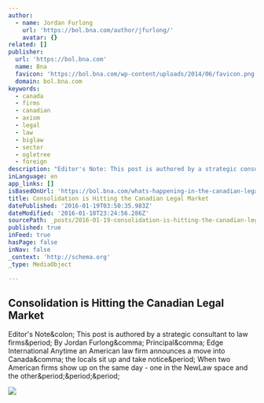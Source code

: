 ```yaml
---
author:
  - name: Jordan Furlong
    url: 'https://bol.bna.com/author/jfurlong/'
    avatar: {}
related: []
publisher:
  url: 'https://bol.bna.com'
  name: Bna
  favicon: 'https://bol.bna.com/wp-content/uploads/2014/06/favicon.png'
  domain: bol.bna.com
keywords:
  - canada
  - firms
  - canadian
  - axiom
  - legal
  - law
  - biglaw
  - sector
  - ogletree
  - foreign
description: "Editor's Note: This post is authored by a strategic consultant to law firms. By Jordan Furlong, Principal, Edge International Anytime an American law firm announces a move into Canada, the locals sit up and take notice. When two American firms show up on the same day - one in the NewLaw space and the other..."
inLanguage: en
app_links: []
isBasedOnUrl: 'https://bol.bna.com/whats-happening-in-the-canadian-legal-market-consolidation-and-cross-border-activity/'
title: Consolidation is Hitting the Canadian Legal Market
datePublished: '2016-01-19T03:50:35.983Z'
dateModified: '2016-01-18T23:24:56.286Z'
sourcePath: _posts/2016-01-19-consolidation-is-hitting-the-canadian-legal-market.md
published: true
inFeed: true
hasPage: false
inNav: false
_context: 'http://schema.org'
_type: MediaObject

---
```

<article style=""><h1>Consolidation is Hitting the Canadian Legal Market</h1><p>Editor's Note&amp;colon; This post is authored by a strategic consultant to law firms&amp;period; By Jordan Furlong&amp;comma; Principal&amp;comma; Edge International Anytime an American law firm announces a move into Canada&amp;comma; the locals sit up and take notice&amp;period; When two American firms show up on the same day - one in the NewLaw space and the other&amp;period;&amp;period;&amp;period;</p><img src="https://bol.bna.com/wp-content/uploads/2016/01/223769502-e1452878332677.jpg" /></article>